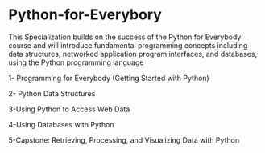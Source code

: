 # **Python-for-Everybory**

This Specialization builds on the success of the Python for Everybody course and will introduce fundamental programming concepts including data structures, networked application program interfaces, and databases, using the Python programming language

1- Programming for Everybody (Getting Started with Python)

2- Python Data Structures

3-Using Python to Access Web Data

4-Using Databases with Python

5-Capstone: Retrieving, Processing, and Visualizing Data with Python



